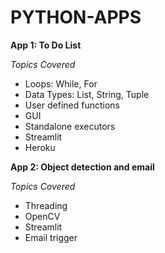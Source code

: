 # PYTHON-APPS

**App 1: To Do List** <br>

*Topics Covered*
   * Loops: While, For
   * Data Types: List, String, Tuple
   * User defined functions
   * GUI 
   * Standalone executors
   * Streamlit
   * Heroku
   
**App 2: Object detection and email** <br>

*Topics Covered*
* Threading
* OpenCV
* Streamlit
* Email trigger
